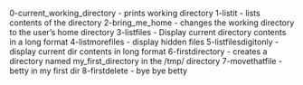 0-current_working_directory - prints working directory
1-listit - lists contents of the directory
2-bring_me_home - changes the working directory to the user’s home directory
3-listfiles - Display current directory contents in a long format
4-listmorefiles - display hidden files
5-listfilesdigitonly - display current dir contents in long format
6-firstdirectory - creates a directory named my_first_directory in the /tmp/ directory
7-movethatfile - betty in my first dir
8-firstdelete - bye bye betty
